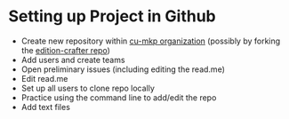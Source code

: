 # Setting up Project in Github
- Create new repository within [cu-mkp organization](https://github.com/cu-mkp) (possibly by forking the [edition-crafter repo](https://github.com/cu-mkp/editioncrafter-data))
- Add users and create teams
- Open preliminary issues (including editing the read.me)
- Edit read.me
- Set up all users to clone repo locally 
- Practice using the command line to add/edit the repo
- Add text files
